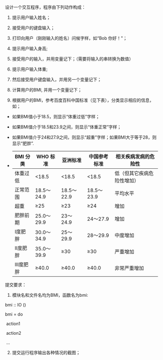 设计一个交互程序，程序由下列动作构成：

1. 提示用户输入姓名；

2. 接受用户的键盘输入；

3. 打印向用户（刚刚输入的姓名）问候字样，如“Bob 你好！"；

4. 提示用户输入身高;

5. 接受用户的输入，并用变量记下；（需要将输入的串转换为数值）

6. 提示用户输入体重;

7. 然后接受用户键盘输入，并用另一个变量记下；

8. 计算用户的BMI, 并用一个变量记下；

9. 根据用户的BMI，参考百度百科中国标准（见下表），分类显示相应的信息，如；

-  如果BMI值小于18.5，则显示“体重过低”字样；

-  如果BMI值介于18.5和23.9之间，则显示“体重正常”字样；

- 如果BMI值介于24和27.9之间，则显示“超重”字样；如果BMI大于等于28，则显示“肥胖”.

- | BMI 分类 | WHO 标准    | 亚洲标准      | 中国参考标准    | 相关疾病发病的危险性    |
  | ------ | --------- | --------- | --------- | ------------- |
  | 体重过低   | <18.5     | <18.5     | <18.5     | 低（但其它疾病危险性增加） |
  | 正常范围   | 18.5～24.9 | 18.5～22.9 | 18.5～23.9 | 平均水平          |
  | 超重     | ≥25       | ≥23       | ≥24       | 增加            |
  | 肥胖前期   | 25.0～29.9 | 23～24.9   | 24～27.9   | 增加            |
  | I度肥胖   | 30.0～34.9 | 25～29.9   | 28～29.9   | 中度增加          |
  | II度肥胖  | 35.0～39.9 | ≥30       | ≥30       | 严重增加          |
  | Ⅲ度肥胖   | ≥40.0     | ≥40.0     | ≥40.0     | 非常严重增加        |

提交要求：

1. 模块名和文件名均为BMI，函数名为bmi:

bmi :: IO ()

bmi = do

​      action1

​      action2

​      ...

2. 提交运行程序输出各种情况的截图；